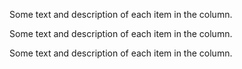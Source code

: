 <!-- .slide: data-layout="column" -->

Some text and description of each item in the column.

Some text and description of each item in the column.

Some text and description of each item in the column.
